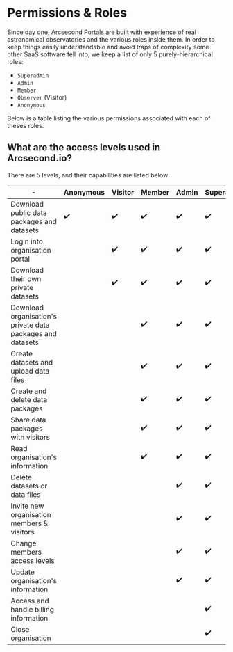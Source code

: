 # Permissions & Roles

Since day one, Arcsecond Portals are built with experience of real astronomical observatories and the various roles
inside them. In order to keep things easily understandable and avoid traps of complexity some other SaaS software fell
into, we keep a list of only 5 purely-hierarchical roles:

* `Superadmin`
* `Admin`
* `Member`
* `Observer` (Visitor)
* `Anonymous`

Below is a table listing the various permissions associated with each of theses roles.

## What are the access levels used in Arcsecond.io?

There are 5 levels, and their capabilities are listed below:

| -                                                          | Anonymous          | Visitor            | Member             | Admin              | Superadmin         |
|------------------------------------------------------------|--------------------|--------------------|--------------------|--------------------|--------------------|
| Download public data packages and datasets                 | :heavy_check_mark: | :heavy_check_mark: | :heavy_check_mark: | :heavy_check_mark: | :heavy_check_mark: |
| Login into organisation portal                             |                    | :heavy_check_mark: | :heavy_check_mark: | :heavy_check_mark: | :heavy_check_mark: |
| Download their own private datasets                        |                    | :heavy_check_mark: | :heavy_check_mark: | :heavy_check_mark: | :heavy_check_mark: |
| Download organisation's private data packages and datasets |                    |                    | :heavy_check_mark: | :heavy_check_mark: | :heavy_check_mark: |
| Create datasets and upload data files                      |                    |                    | :heavy_check_mark: | :heavy_check_mark: | :heavy_check_mark: |
| Create and delete data packages                            |                    |                    | :heavy_check_mark: | :heavy_check_mark: | :heavy_check_mark: |
| Share data packages with visitors                          |                    |                    | :heavy_check_mark: | :heavy_check_mark: | :heavy_check_mark: |
| Read organisation's information                            |                    |                    | :heavy_check_mark: | :heavy_check_mark: | :heavy_check_mark: |
| Delete datasets or data files                              |                    |                    |                    | :heavy_check_mark: | :heavy_check_mark: |
| Invite new organisation members & visitors                 |                    |                    |                    | :heavy_check_mark: | :heavy_check_mark: |
| Change members access levels                               |                    |                    |                    | :heavy_check_mark: | :heavy_check_mark: |
| Update organisation's information                          |                    |                    |                    | :heavy_check_mark: | :heavy_check_mark: |
| Access and handle billing information                      |                    |                    |                    |                    | :heavy_check_mark: |
| Close organisation                                         |                    |                    |                    |                    | :heavy_check_mark: |
